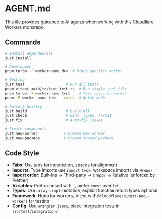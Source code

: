 # AGENT.md

This file provides guidance to AI agents when working with this Cloudflare Workers monorepo.

## Commands

```bash
# Install dependencies
just install

# Development
pnpm turbo -F worker-name dev  # Start specific worker

# Testing
just test                   # Run all tests
pnpm vitest path/to/test.test.ts  # Run single test file
pnpm turbo -F worker-name test    # Test specific worker
pnpm -F worker-name test --watch  # Watch mode

# Build & Quality
just build                  # Build all
just check                  # Lint, types, format
just fix                    # Auto-fix issues

# Create components
just new-worker            # Create new worker
just new-package           # Create shared package
```

## Code Style

- **Tabs**: Use tabs for indentation, spaces for alignment
- **Imports**: Type imports use `import type`, workspace imports via `@repo/`
- **Import order**: Built-ins → Third-party → `@repo/` → Relative (enforced by Prettier)
- **Variables**: Prefix unused with `_`, prefer `const` over `let`
- **Types**: Use `array-simple` notation, explicit function return types optional
- **Framework**: Hono for workers, Vitest with `@cloudflare/vitest-pool-workers` for testing
- **Config**: Use `wrangler.jsonc`, place integration tests in `src/test/integration/`
